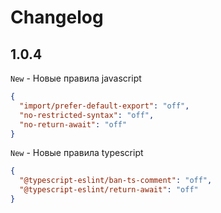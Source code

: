 # Changelog
## 1.0.4
`New` - Новые правила javascript
```json
{
  "import/prefer-default-export": "off",
  "no-restricted-syntax": "off",
  "no-return-await": "off"
}
```
`New` - Новые правила typescript
```json
{
  "@typescript-eslint/ban-ts-comment": "off",
  "@typescript-eslint/return-await": "off"
}
```
